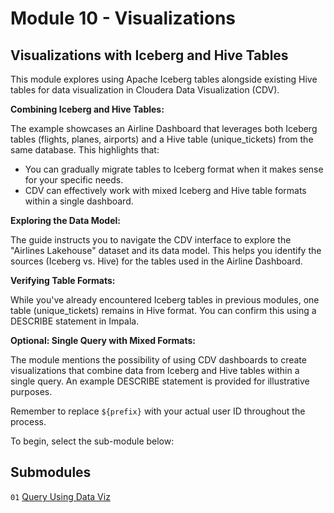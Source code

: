 # Module 10 - Visualizations

## Visualizations with Iceberg and Hive Tables

This module explores using Apache Iceberg tables alongside existing Hive tables for data visualization in Cloudera Data Visualization (CDV).

**Combining Iceberg and Hive Tables:**

The example showcases an Airline Dashboard that leverages both Iceberg tables (flights, planes, airports) and a Hive table (unique\_tickets) from the same database. This highlights that:

- You can gradually migrate tables to Iceberg format when it makes sense for your specific needs.
- CDV can effectively work with mixed Iceberg and Hive table formats within a single dashboard.

**Exploring the Data Model:**

The guide instructs you to navigate the CDV interface to explore the "Airlines Lakehouse" dataset and its data model. This helps you identify the sources (Iceberg vs. Hive) for the tables used in the Airline Dashboard.

**Verifying Table Formats:**

While you've already encountered Iceberg tables in previous modules, one table (unique\_tickets) remains in Hive format. You can confirm this using a DESCRIBE statement in Impala.

**Optional: Single Query with Mixed Formats:**

The module mentions the possibility of using CDV dashboards to create visualizations that combine data from Iceberg and Hive tables within a single query. An example DESCRIBE statement is provided for illustrative purposes.

Remember to replace `${prefix}` with your actual user ID throughout the process.

To begin, select the sub-module below:

## Submodules

`01` [Query Using Data Viz](query_iceberg_and_hive_single_query_DV.md)